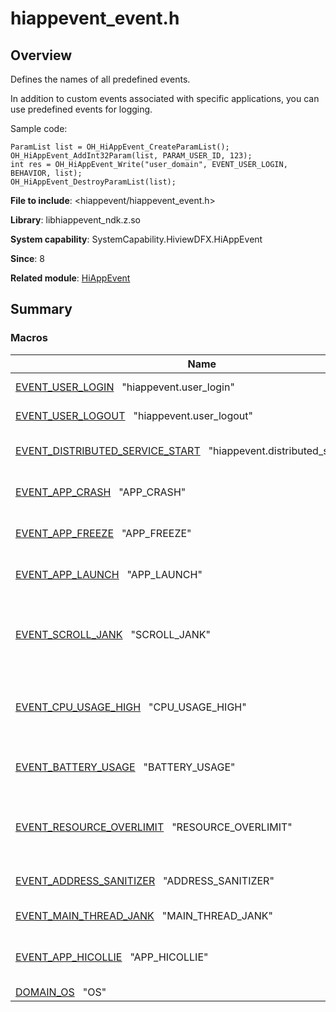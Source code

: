 # hiappevent_event.h


## Overview

Defines the names of all predefined events.

In addition to custom events associated with specific applications, you can use predefined events for logging.

Sample code:

```
ParamList list = OH_HiAppEvent_CreateParamList();
OH_HiAppEvent_AddInt32Param(list, PARAM_USER_ID, 123);
int res = OH_HiAppEvent_Write("user_domain", EVENT_USER_LOGIN, BEHAVIOR, list);
OH_HiAppEvent_DestroyParamList(list);
```

**File to include**: <hiappevent/hiappevent_event.h>

**Library**: libhiappevent_ndk.z.so

**System capability**: SystemCapability.HiviewDFX.HiAppEvent

**Since**: 8

**Related module**: [HiAppEvent](_hi_app_event.md)


## Summary


### Macros

| Name| Description| 
| -------- | -------- |
| [EVENT_USER_LOGIN](_hi_app_event.md#event_user_login)&nbsp;&nbsp;&nbsp;"hiappevent.user_login" | User login event. | 
| [EVENT_USER_LOGOUT](_hi_app_event.md#event_user_logout)&nbsp;&nbsp;&nbsp;"hiappevent.user_logout" | User logout event. | 
| [EVENT_DISTRIBUTED_SERVICE_START](_hi_app_event.md#event_distributed_service_start)&nbsp;&nbsp;&nbsp;"hiappevent.distributed_service_start" | Distributed service event. | 
| [EVENT_APP_CRASH](_hi_app_event.md#event_app_crash)&nbsp;&nbsp;&nbsp;"APP_CRASH" | Application crash event. | 
| [EVENT_APP_FREEZE](_hi_app_event.md#event_app_freeze)&nbsp;&nbsp;&nbsp;"APP_FREEZE" | Application freeze event. | 
| [EVENT_APP_LAUNCH](_hi_app_event.md#event_app_launch)&nbsp;&nbsp;&nbsp;"APP_LAUNCH" | Application loading event. | 
| [EVENT_SCROLL_JANK](_hi_app_event.md#event_scroll_jank)&nbsp;&nbsp;&nbsp;"SCROLL_JANK" | Event indicating application freeze during swiping. | 
| [EVENT_CPU_USAGE_HIGH](_hi_app_event.md#event_cpu_usage_high)&nbsp;&nbsp;&nbsp;"CPU_USAGE_HIGH" | Event indicating high CPU usage of an application. | 
| [EVENT_BATTERY_USAGE](_hi_app_event.md#event_battery_usage)&nbsp;&nbsp;&nbsp;"BATTERY_USAGE" | Application power usage event. | 
| [EVENT_RESOURCE_OVERLIMIT](_hi_app_event.md#event_resource_overlimit)&nbsp;&nbsp;&nbsp;"RESOURCE_OVERLIMIT" | Application resource threshold-crossing event. | 
| [EVENT_ADDRESS_SANITIZER](_hi_app_event.md#event_address_sanitizer)&nbsp;&nbsp;&nbsp;"ADDRESS_SANITIZER" | Address sanitizer event. | 
| [EVENT_MAIN_THREAD_JANK](_hi_app_event.md#event_main_thread_jank)&nbsp;&nbsp;&nbsp;"MAIN_THREAD_JANK" | Main thread jank event. | 
| [EVENT_APP_HICOLLIE](_hi_app_event.md#event_app_hicollie)&nbsp;&nbsp;&nbsp;"APP_HICOLLIE" | Task execution timeout event. | 
| [DOMAIN_OS](_hi_app_event.md#domain_os)&nbsp;&nbsp;&nbsp;"OS" | OS scope. | 
